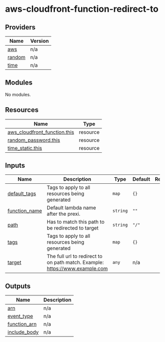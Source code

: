 <!--- BEGIN_TF_DOCS --->
# aws-cloudfront-function-redirect-to

## Providers

| Name | Version |
|------|---------|
| <a name="provider_aws"></a> [aws](#provider\_aws) | n/a |
| <a name="provider_random"></a> [random](#provider\_random) | n/a |
| <a name="provider_time"></a> [time](#provider\_time) | n/a |

## Modules

No modules.

## Resources

| Name | Type |
|------|------|
| [aws_cloudfront_function.this](https://registry.terraform.io/providers/hashicorp/aws/latest/docs/resources/cloudfront_function) | resource |
| [random_password.this](https://registry.terraform.io/providers/hashicorp/random/latest/docs/resources/password) | resource |
| [time_static.this](https://registry.terraform.io/providers/hashicorp/time/latest/docs/resources/static) | resource |

## Inputs

| Name | Description | Type | Default | Required |
|------|-------------|------|---------|:--------:|
| <a name="input_default_tags"></a> [default\_tags](#input\_default\_tags) | Tags to apply to all resources being generated | `map` | `{}` | no |
| <a name="input_function_name"></a> [function\_name](#input\_function\_name) | Default lambda name after the prexi. | `string` | `""` | no |
| <a name="input_path"></a> [path](#input\_path) | Has to match this path to be redirected to target | `string` | `"/"` | no |
| <a name="input_tags"></a> [tags](#input\_tags) | Tags to apply to all resources being generated | `map` | `{}` | no |
| <a name="input_target"></a> [target](#input\_target) | The full url to redirect to on path match. Example: https://www.example.com | `any` | n/a | yes |

## Outputs

| Name | Description |
|------|-------------|
| <a name="output_arn"></a> [arn](#output\_arn) | n/a |
| <a name="output_event_type"></a> [event\_type](#output\_event\_type) | n/a |
| <a name="output_function_arn"></a> [function\_arn](#output\_function\_arn) | n/a |
| <a name="output_include_body"></a> [include\_body](#output\_include\_body) | n/a |

<!--- END_TF_DOCS --->
